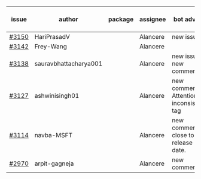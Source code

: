| issue | author | package | assignee | bot advice | created date of issue | target release date | date from target |
| ------ | ------ | ------ | ------ | ------ | ------ | ------ | :-----: |
| [#3150](https://github.com/Azure/sdk-release-request/issues/3150) | HariPrasadV |  | Alancere | new issue. | 09-07 | 10-11 |  |
| [#3142](https://github.com/Azure/sdk-release-request/issues/3142) | Frey-Wang |  | Alancere |  | 09-06 | 09-12 |  |
| [#3138](https://github.com/Azure/sdk-release-request/issues/3138) | sauravbhattacharya001 |  | Alancere | new issue. new comment. | 09-02 | 10-17 |  |
| [#3127](https://github.com/Azure/sdk-release-request/issues/3127) | ashwinisingh01 |  | Alancere | new comment. Attention to inconsistent tag | 08-29 | 09-02 |  |
| [#3114](https://github.com/Azure/sdk-release-request/issues/3114) | navba-MSFT |  | Alancere | new comment. close to release date.  | 08-24 | 09-07 | -1 |
| [#2970](https://github.com/Azure/sdk-release-request/issues/2970) | arpit-gagneja |  | Alancere | new comment. | 07-04 | 09-30 |  |
